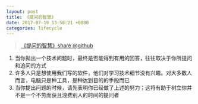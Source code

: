 ```yaml
---
layout: post
title: 《提问的智慧》
date: 2017-07-19 13:58:21 +0800
categories: lifecycle
---
```

> [《提问的智慧》share @github](https://github.com/ruby-china/How-To-Ask-Questions-The-Smart-Way/blob/master/README-zh_CN.md)

1. 当你拋出一个技术问题时，最终是否能得到有用的回答，往往取决于你所提问和追问的方式
2. 许多人只是想使用我们写的软件，他们对学习技术细节没有兴趣。对大多数人而言，电脑只是种工具，是种达到目的的手段而已
3. 当你提出问题的时候，请先表明你已经做了上述的努力；这将有助于树立你并不是一个不劳而获且浪费别人的时间的提问者

